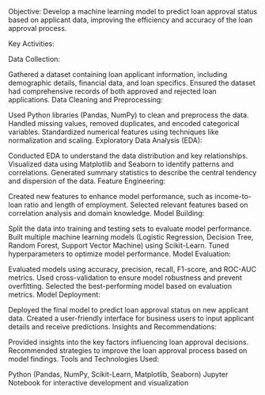 Objective:
Develop a machine learning model to predict loan approval status based on applicant data, improving the efficiency and accuracy of the loan approval process.

Key Activities:

Data Collection:

Gathered a dataset containing loan applicant information, including demographic details, financial data, and loan specifics.
Ensured the dataset had comprehensive records of both approved and rejected loan applications.
Data Cleaning and Preprocessing:

Used Python libraries (Pandas, NumPy) to clean and preprocess the data.
Handled missing values, removed duplicates, and encoded categorical variables.
Standardized numerical features using techniques like normalization and scaling.
Exploratory Data Analysis (EDA):

Conducted EDA to understand the data distribution and key relationships.
Visualized data using Matplotlib and Seaborn to identify patterns and correlations.
Generated summary statistics to describe the central tendency and dispersion of the data.
Feature Engineering:

Created new features to enhance model performance, such as income-to-loan ratio and length of employment.
Selected relevant features based on correlation analysis and domain knowledge.
Model Building:

Split the data into training and testing sets to evaluate model performance.
Built multiple machine learning models (Logistic Regression, Decision Tree, Random Forest, Support Vector Machine) using Scikit-Learn.
Tuned hyperparameters to optimize model performance.
Model Evaluation:

Evaluated models using accuracy, precision, recall, F1-score, and ROC-AUC metrics.
Used cross-validation to ensure model robustness and prevent overfitting.
Selected the best-performing model based on evaluation metrics.
Model Deployment:

Deployed the final model to predict loan approval status on new applicant data.
Created a user-friendly interface for business users to input applicant details and receive predictions.
Insights and Recommendations:

Provided insights into the key factors influencing loan approval decisions.
Recommended strategies to improve the loan approval process based on model findings.
Tools and Technologies Used:

Python (Pandas, NumPy, Scikit-Learn, Matplotlib, Seaborn)
Jupyter Notebook for interactive development and visualization
